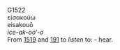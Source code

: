 G1522  
εἰσακούω  
eisakouō  
*ice-ak-oo‘-o*  
From [1519](g1519) and [191](g0191) to *listen* to: - hear.  
